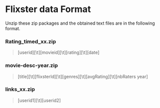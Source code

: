 # Flixster data Format

Unzip these zip packages and the obtained text files are in the following format.

### Rating_timed_xx.zip

> [userid][\t][movieid][\t][rating][\t][date]

### movie-desc-year.zip
  
> [title][\t][flixsterId][\t][genres][\t][avgRating][\t][nbRaters year]
  
### links_xx.zip
  
> [userid1][\t][userid2]
